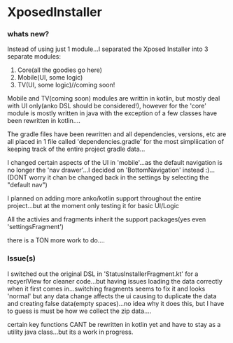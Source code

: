 # XposedInstaller

### whats new?

Instead of using just 1 module...I separated the Xposed Installer into 3 separate modules:

1. Core(all the goodies go here)
2. Mobile(UI, some logic)
3. TV(UI, some logic)//coming soon!

Mobile and TV(coming soon) modules are writtin in kotlin, but mostly deal with UI only(anko DSL should be considered!), however for the 'core' module is mostly written in java with the exception of a few classes have been rewritten in kotlin....

The gradle files have been rewritten and all dependencies, versions, etc are all placed in 1 file called 'dependencies.gradle' for the most simpliication of keeping track of the entire project gradle data...

I changed certain aspects of the UI in 'mobile'...as the default navigation is no longer the 'nav drawer'...I decided on 'BottomNavigation' instead :)...(DONT worry it chan be changed back in the settings by selecting the "default nav")

I planned on adding more anko/kotlin support throughout the entire project...but at the moment only testing it for basic UI/Logic

All the activies and fragments inherit the support packages(yes even 'settingsFragment')

there is a TON more work to do....
 
### Issue(s)
I switched out the original DSL in 'StatusInstallerFragment.kt' for a recyerlView for cleaner code...but having issues loading the data correctly when it first comes in...switching fragments seems to fix it and looks 'normal' but any data change affects the ui causing to duplicate the data and creating false data(empty spaces)...no idea why it does this, but I have to guess is must be how we collect the zip data....

certain key functions CANT be rewritten in kotlin yet and have to stay as a utility java class...but its a work in progress.
